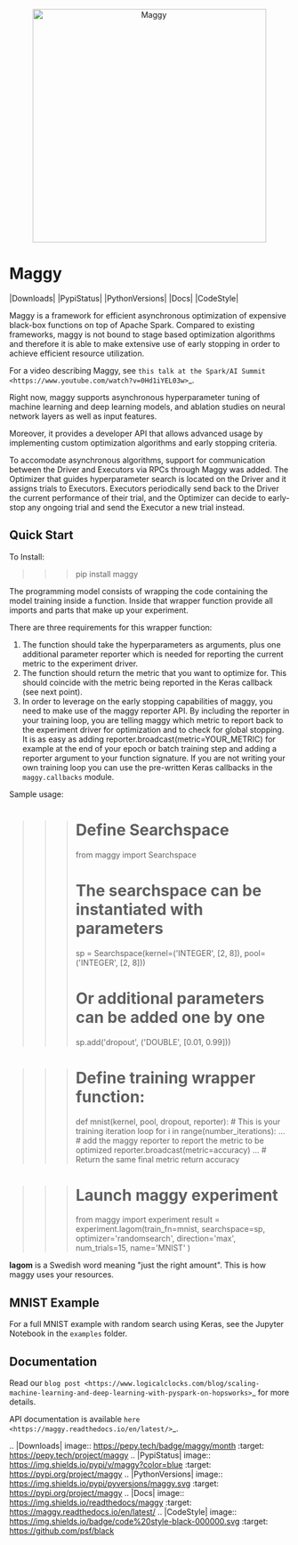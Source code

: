 <p align="center">
  <a href="https://github.com/logicalclocks/maggy">
    <img src="https://raw.githubusercontent.com/moritzmeister/maggy/mkdocs/docs/assets/images/maggy.png" width="420" alt="Maggy">
  </a>
</p>


Maggy
=====

|Downloads| |PypiStatus| |PythonVersions| |Docs| |CodeStyle|

Maggy is a framework for efficient asynchronous optimization of expensive
black-box functions on top of Apache Spark. Compared to existing frameworks,
maggy is not bound to stage based optimization algorithms and therefore it is
able to make extensive use of early stopping in order to achieve efficient
resource utilization.

For a video describing Maggy, see `this talk at the Spark/AI Summit <https://www.youtube.com/watch?v=0Hd1iYEL03w>`_.

Right now, maggy supports asynchronous hyperparameter tuning of machine
learning and deep learning models, and ablation studies on neural network
layers as well as input features.

Moreover, it provides a developer API that allows advanced usage by
implementing custom optimization algorithms and early stopping criteria.

To accomodate asynchronous algorithms, support for communication between the
Driver and Executors via RPCs through Maggy was added. The Optimizer that guides
hyperparameter search is located on the Driver and it assigns trials to
Executors. Executors periodically send back to the Driver the current
performance of their trial, and the Optimizer can decide to early-stop any
ongoing trial and send the Executor a new trial instead.

Quick Start
-----------

To Install:

>>> pip install maggy

The programming model consists of wrapping the code containing the model training
inside a function. Inside that wrapper function provide all imports and
parts that make up your experiment.

There are three requirements for this wrapper function:

1. The function should take the hyperparameters as arguments, plus one
   additional parameter reporter which is needed for reporting the current
   metric to the experiment driver.
2. The function should return the metric that you want to optimize for. This
   should coincide with the metric being reported in the Keras callback (see
   next point).
3. In order to leverage on the early stopping capabilities of maggy, you need
   to make use of the maggy reporter API. By including the reporter in your
   training loop, you are telling maggy which metric to report back to the
   experiment driver for optimization and to check for global stopping. It is
   as easy as adding reporter.broadcast(metric=YOUR_METRIC) for example at the
   end of your epoch or batch training step and adding a reporter argument to
   your function signature. If you are not writing your own training loop you
   can use the pre-written Keras callbacks in the `maggy.callbacks` module.

Sample usage:

>>> # Define Searchspace
>>> from maggy import Searchspace
>>> # The searchspace can be instantiated with parameters
>>> sp = Searchspace(kernel=('INTEGER', [2, 8]), pool=('INTEGER', [2, 8]))
>>> # Or additional parameters can be added one by one
>>> sp.add('dropout', ('DOUBLE', [0.01, 0.99]))

>>> # Define training wrapper function:
>>> def mnist(kernel, pool, dropout, reporter):
>>>     # This is your training iteration loop
>>>     for i in range(number_iterations):
>>>         ...
>>>         # add the maggy reporter to report the metric to be optimized
>>>         reporter.broadcast(metric=accuracy)
>>>         ...
>>>     # Return the same final metric
>>>     return accuracy

>>> # Launch maggy experiment
>>> from maggy import experiment
>>> result = experiment.lagom(train_fn=mnist,
>>>                            searchspace=sp,
>>>                            optimizer='randomsearch',
>>>                            direction='max',
>>>                            num_trials=15,
>>>                            name='MNIST'
>>>                           )

**lagom** is a Swedish word meaning "just the right amount". This is how maggy
uses your resources.

MNIST Example
-------------

For a full MNIST example with random search using Keras,
see the Jupyter Notebook in the `examples` folder.

Documentation
-------------

Read our `blog post <https://www.logicalclocks.com/blog/scaling-machine-learning-and-deep-learning-with-pyspark-on-hopsworks>`_ for more details.

API documentation is available `here <https://maggy.readthedocs.io/en/latest/>`_.

.. |Downloads| image:: https://pepy.tech/badge/maggy/month
   :target: https://pepy.tech/project/maggy
.. |PypiStatus| image:: https://img.shields.io/pypi/v/maggy?color=blue
    :target: https://pypi.org/project/maggy
.. |PythonVersions| image:: https://img.shields.io/pypi/pyversions/maggy.svg
    :target: https://pypi.org/project/maggy
.. |Docs| image:: https://img.shields.io/readthedocs/maggy
    :target: https://maggy.readthedocs.io/en/latest/
.. |CodeStyle| image:: https://img.shields.io/badge/code%20style-black-000000.svg
    :target: https://github.com/psf/black
